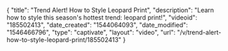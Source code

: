 {
    "title": "Trend Alert! How to Style Leopard Print",
    "description": "Learn how to style this season's hottest trend: leopard print!",
    "videoid": "185502413",
    "date_created": "1544064093",
    "date_modified": "1546466796",
    "type": "captivate",
    "layout": "video",
    "url": "\/v\/trend-alert-how-to-style-leopard-print\/185502413"
}